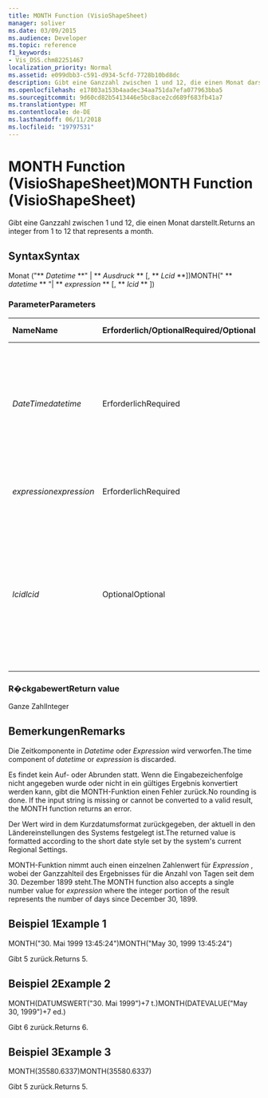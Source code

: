 ```yaml
---
title: MONTH Function (VisioShapeSheet)
manager: soliver
ms.date: 03/09/2015
ms.audience: Developer
ms.topic: reference
f1_keywords:
- Vis_DSS.chm82251467
localization_priority: Normal
ms.assetid: e099dbb3-c591-d934-5cfd-7728b10bd8dc
description: Gibt eine Ganzzahl zwischen 1 und 12, die einen Monat darstellt.
ms.openlocfilehash: e17803a153b4aadec34aa751da7efa077963bba5
ms.sourcegitcommit: 9d60cd82b5413446e5bc8ace2cd689f683fb41a7
ms.translationtype: MT
ms.contentlocale: de-DE
ms.lasthandoff: 06/11/2018
ms.locfileid: "19797531"
---
```

# <a name="month-function-visioshapesheet"></a><span data-ttu-id="ab150-103">MONTH Function (VisioShapeSheet)</span><span class="sxs-lookup"><span data-stu-id="ab150-103">MONTH Function (VisioShapeSheet)</span></span>

<span data-ttu-id="ab150-104">Gibt eine Ganzzahl zwischen 1 und 12, die einen Monat darstellt.</span><span class="sxs-lookup"><span data-stu-id="ab150-104">Returns an integer from 1 to 12 that represents a month.</span></span>
  
## <a name="syntax"></a><span data-ttu-id="ab150-105">Syntax</span><span class="sxs-lookup"><span data-stu-id="ab150-105">Syntax</span></span>

<span data-ttu-id="ab150-106">Monat ("** *Datetime* **" | ** *Ausdruck* ** [, ** *Lcid* **])</span><span class="sxs-lookup"><span data-stu-id="ab150-106">MONTH(" ** *datetime* ** "| ** *expression* ** [, ** *lcid* ** ])</span></span> 
  
### <a name="parameters"></a><span data-ttu-id="ab150-107">Parameter</span><span class="sxs-lookup"><span data-stu-id="ab150-107">Parameters</span></span>

|<span data-ttu-id="ab150-108">**Name**</span><span class="sxs-lookup"><span data-stu-id="ab150-108">**Name**</span></span>|<span data-ttu-id="ab150-109">**Erforderlich/Optional**</span><span class="sxs-lookup"><span data-stu-id="ab150-109">**Required/Optional**</span></span>|<span data-ttu-id="ab150-110">**Datentyp**</span><span class="sxs-lookup"><span data-stu-id="ab150-110">**Data Type**</span></span>|<span data-ttu-id="ab150-111">**Beschreibung**</span><span class="sxs-lookup"><span data-stu-id="ab150-111">**Description**</span></span>|
|:-----|:-----|:-----|:-----|
| <span data-ttu-id="ab150-112">_DateTime_</span><span class="sxs-lookup"><span data-stu-id="ab150-112">_datetime_</span></span> <br/> |<span data-ttu-id="ab150-113">Erforderlich</span><span class="sxs-lookup"><span data-stu-id="ab150-113">Required</span></span>  <br/> |<span data-ttu-id="ab150-114">**String**</span><span class="sxs-lookup"><span data-stu-id="ab150-114">**String**</span></span> <br/> |<span data-ttu-id="ab150-115">Beliebige Zeichenfolge, die allgemein als Datums- und Zeitangabe erkannt wird, oder ein Bezug auf eine Zelle mit einer Datums- und Zeitangabe.</span><span class="sxs-lookup"><span data-stu-id="ab150-115">Any string commonly recognized as a date and time or a reference to a cell containing a date and time.</span></span>  <br/> |
| <span data-ttu-id="ab150-116">_expression_</span><span class="sxs-lookup"><span data-stu-id="ab150-116">_expression_</span></span> <br/> |<span data-ttu-id="ab150-117">Erforderlich</span><span class="sxs-lookup"><span data-stu-id="ab150-117">Required</span></span>  <br/> |<span data-ttu-id="ab150-118">**String**</span><span class="sxs-lookup"><span data-stu-id="ab150-118">**String**</span></span> <br/> | <span data-ttu-id="ab150-119">Beliebiger Ausdruck, der eine Datums- und Zeitangabe liefert.</span><span class="sxs-lookup"><span data-stu-id="ab150-119">Any expression that yields a date and time.</span></span>  <br/> |
| <span data-ttu-id="ab150-120">_lcid_</span><span class="sxs-lookup"><span data-stu-id="ab150-120">_lcid_</span></span> <br/> |<span data-ttu-id="ab150-121">Optional</span><span class="sxs-lookup"><span data-stu-id="ab150-121">Optional</span></span>  <br/> |<span data-ttu-id="ab150-122">**Nummer**</span><span class="sxs-lookup"><span data-stu-id="ab150-122">**Number**</span></span> <br/> |<span data-ttu-id="ab150-p101">Der lokale Bezeichner, der bei der Auswertung eines nicht lokalen Werts für datetime verwendet werden soll. Der lokale Bezeichner ist eine Zahl, die in den Systemkopfdateien beschrieben wird.</span><span class="sxs-lookup"><span data-stu-id="ab150-p101">The locale identifier to be used in evaluating a nonlocal datetime. The locale identifier is a number described in the system header files.</span></span>  <br/> |
   
### <a name="return-value"></a><span data-ttu-id="ab150-125">R�ckgabewert</span><span class="sxs-lookup"><span data-stu-id="ab150-125">Return value</span></span>

<span data-ttu-id="ab150-126">Ganze Zahl</span><span class="sxs-lookup"><span data-stu-id="ab150-126">Integer</span></span>
  
## <a name="remarks"></a><span data-ttu-id="ab150-127">Bemerkungen</span><span class="sxs-lookup"><span data-stu-id="ab150-127">Remarks</span></span>

<span data-ttu-id="ab150-128">Die Zeitkomponente in _Datetime_ oder _Expression_ wird verworfen.</span><span class="sxs-lookup"><span data-stu-id="ab150-128">The time component of  _datetime_ or  _expression_ is discarded.</span></span> 
  
<span data-ttu-id="ab150-p102">Es findet kein Auf- oder Abrunden statt. Wenn die Eingabezeichenfolge nicht angegeben wurde oder nicht in ein gültiges Ergebnis konvertiert werden kann, gibt die MONTH-Funktion einen Fehler zurück.</span><span class="sxs-lookup"><span data-stu-id="ab150-p102">No rounding is done. If the input string is missing or cannot be converted to a valid result, the MONTH function returns an error.</span></span>
  
<span data-ttu-id="ab150-131">Der Wert wird in dem Kurzdatumsformat zurückgegeben, der aktuell in den Ländereinstellungen des Systems festgelegt ist.</span><span class="sxs-lookup"><span data-stu-id="ab150-131">The returned value is formatted according to the short date style set by the system's current Regional Settings.</span></span>
  
<span data-ttu-id="ab150-132">MONTH-Funktion nimmt auch einen einzelnen Zahlenwert für _Expression_ , wobei der Ganzzahlteil des Ergebnisses für die Anzahl von Tagen seit dem 30. Dezember 1899 steht.</span><span class="sxs-lookup"><span data-stu-id="ab150-132">The MONTH function also accepts a single number value for  _expression_ where the integer portion of the result represents the number of days since December 30, 1899.</span></span> 
  
## <a name="example-1"></a><span data-ttu-id="ab150-133">Beispiel 1</span><span class="sxs-lookup"><span data-stu-id="ab150-133">Example 1</span></span>

<span data-ttu-id="ab150-134">MONTH("30. Mai 1999 13:45:24")</span><span class="sxs-lookup"><span data-stu-id="ab150-134">MONTH("May 30, 1999 13:45:24")</span></span>
  
<span data-ttu-id="ab150-135">Gibt 5 zurück.</span><span class="sxs-lookup"><span data-stu-id="ab150-135">Returns 5.</span></span>
  
## <a name="example-2"></a><span data-ttu-id="ab150-136">Beispiel 2</span><span class="sxs-lookup"><span data-stu-id="ab150-136">Example 2</span></span>

<span data-ttu-id="ab150-137">MONTH(DATUMSWERT("30. Mai 1999")+7 t.)</span><span class="sxs-lookup"><span data-stu-id="ab150-137">MONTH(DATEVALUE("May 30, 1999")+7 ed.)</span></span>
  
<span data-ttu-id="ab150-138">Gibt 6 zurück.</span><span class="sxs-lookup"><span data-stu-id="ab150-138">Returns 6.</span></span>
  
## <a name="example-3"></a><span data-ttu-id="ab150-139">Beispiel 3</span><span class="sxs-lookup"><span data-stu-id="ab150-139">Example 3</span></span>

<span data-ttu-id="ab150-140">MONTH(35580.6337)</span><span class="sxs-lookup"><span data-stu-id="ab150-140">MONTH(35580.6337)</span></span>
  
<span data-ttu-id="ab150-141">Gibt 5 zurück.</span><span class="sxs-lookup"><span data-stu-id="ab150-141">Returns 5.</span></span>
  

